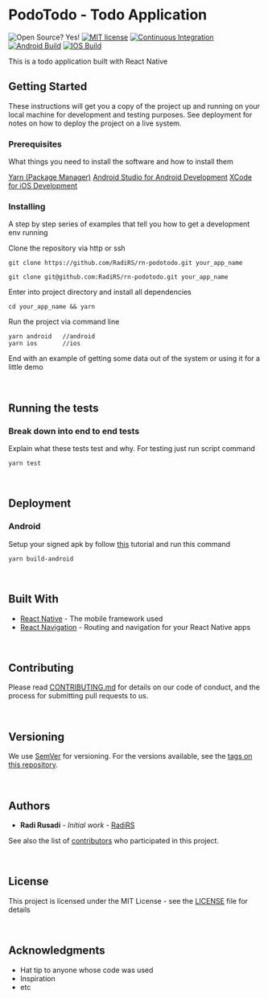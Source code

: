 # PodoTodo - Todo Application

![Open Source? Yes!](https://badgen.net/badge/Open%20Source%20%3F/Yes%21/blue?icon=github)
[![MIT license](https://img.shields.io/badge/License-MIT-blue.svg)](LICENSE)
[![Continuous Integration](https://github.com/RadiRS/rn-podotodo/actions/workflows/ci.yml/badge.svg)](https://github.com/RadiRS/rn-podotodo/actions/workflows/ci.yml)
[![Android Build](https://github.com/RadiRS/rn-podotodo/actions/workflows/android-build.yml/badge.svg)](https://github.com/RadiRS/rn-podotodo/actions/workflows/android-build.yml)
[![IOS Build](https://github.com/RadiRS/rn-podotodo/actions/workflows/ios-build.yml/badge.svg)](https://github.com/RadiRS/rn-podotodo/actions/workflows/ios-build.yml)

This is a todo application built with React Native

## Getting Started

These instructions will get you a copy of the project up and running on your local machine for development and testing purposes. See deployment for notes on how to deploy the project on a live system.

### Prerequisites

What things you need to install the software and how to install them

[Yarn (Package Manager)](https://yarnpkg.com)
[Android Studio for Android Development](https://developer.android.com/studio)
[XCode for iOS Development](https://developer.apple.com/xcode/)

### Installing

A step by step series of examples that tell you how to get a development env running

Clone the repository via http or ssh

```
git clone https://github.com/RadiRS/rn-podotodo.git your_app_name
```

```
git clone git@github.com:RadiRS/rn-podotodo.git your_app_name
```

Enter into project directory and install all dependencies

```
cd your_app_name && yarn
```

Run the project via command line

```
yarn android   //android
yarn ios       //ios
```

End with an example of getting some data out of the system or using it for a little demo

<p>&nbsp;</p>

## Running the tests

### Break down into end to end tests

Explain what these tests test and why.
For testing just run script command

```
yarn test
```

<p>&nbsp;</p>

## Deployment

### Android

Setup your signed apk by follow [this](https://facebook.github.io/react-native/docs/signed-apk-android) tutorial and run this command

```
yarn build-android
```

<p>&nbsp;</p>

## Built With

- [React Native](https://facebook.github.io/react-native/) - The mobile framework used
- [React Navigation](https://reactnavigation.org/) - Routing and navigation for your React Native apps

<p>&nbsp;</p>

## Contributing

Please read [CONTRIBUTING.md](CONTRIBUTING.md) for details on our code of conduct, and the process for submitting pull requests to us.

<p>&nbsp;</p>

## Versioning

We use [SemVer](http://semver.org/) for versioning. For the versions available, see the [tags on this repository](https://github.com/RadiRS/rn-podotodo/tags).

<p>&nbsp;</p>

## Authors

- **Radi Rusadi** - _Initial work_ - [RadiRS](https://github.com/RadiRS)

See also the list of [contributors](https://github.com/RadiRS/rn-podotodo/contributors) who participated in this project.

<p>&nbsp;</p>

## License

This project is licensed under the MIT License - see the [LICENSE](LICENSE) file for details

<p>&nbsp;</p>

## Acknowledgments

- Hat tip to anyone whose code was used
- Inspiration
- etc
